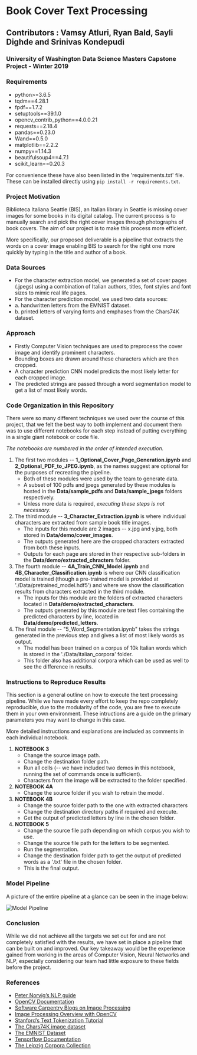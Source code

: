
# Book Cover Text Processing
## Contributors : Vamsy Atluri, Ryan Bald, Sayli Dighde and Srinivas Kondepudi
### University of Washington Data Science Masters Capstone Project - Winter 2019

### Requirements

* python>=3.6.5
* tqdm==4.28.1
* fpdf==1.7.2
* setuptools==39.1.0
* opencv_contrib_python==4.0.0.21
* requests==2.18.4
* pandas==0.23.0
* Wand==0.5.0
* matplotlib==2.2.2
* numpy==1.14.3
* beautifulsoup4==4.7.1
* scikit_learn==0.20.3

For convenience these have also been listed in the 'requirements.txt' file. These can be installed directly using ```pip install -r requirements.txt```.

### Project Motivation

Biblioteca Italiana Seattle (BIS), an Italian library in Seattle is missing cover images for some books in its digital catalog. The current process is to manually search and pick the right cover images through photographs of book covers. The aim of our project is to make this process more efficient. 

More specifically, our proposed deliverable is a pipeline that extracts the words on a cover image enabling BIS to search for the right one more quickly by typing in the title and author of a book.

### Data Sources

* For the character extraction model, we generated a set of cover pages (.jpegs) using a combination of Italian authors, titles, font styles and font sizes to mimic real life pages.
* For the character prediction model, we used two data sources:
* a. handwritten letters from the EMNIST dataset.
* b. printed letters of varying fonts and emphases from the Chars74K dataset.

### Approach

* Firstly Computer Vision techniques are used to preprocess the cover image and identify prominent characters.
* Bounding boxes are drawn around these characters which are then cropped.
* A character prediction CNN model predicts the most likely letter for each cropped image.
* The predicted strings are passed through a word segmentation model to get a list of most likely words.

### Code Organization in this Repository

There were so many different techniques we used over the course of this project, that we felt the best way to both implement and document them was to use different notebooks for each step instead of putting everything in a single giant notebook or code file. 

*The notebooks are numbered in the order of intended execution.*

1. The first two modules -- **1_Optional_Cover_Page_Generation.ipynb** and **2_Optional_PDF_to_JPEG.ipynb**, as the names suggest are optional for the purposes of recreating the pipeline. 
    * Both of these modules were used by the team to generate data.
    * A subset of 100 pdfs and jpegs generated by these modules is hosted in the **Data/sample_pdfs** and **Data/sample_jpegs** folders respectively. 
    * Unless more data is required, *executing these steps is not necessary.*
2. The third module -- **3_Character_Extraction.ipynb** is where individual characters are extracted from sample book title images.
    * The inputs for this module are 2 images -- x.jpg and y.jpg, both stored in **Data/demo/cover_images**. 
    * The outputs generated here are the cropped characters extracted from both these inputs. 
    * Outputs for each page are stored in their respective sub-folders in the **Data/demo/extracted_chracters** folder.
3. The fourth module -- **4A_Train_CNN_Model.ipynb** and **4B_Character_Classification.ipynb** is where our CNN classification model is trained (though a pre-trained model is provided at './Data/pretrained_model.hdf5') and where we show the classification results from characters extracted in the third module.
    * The inputs for this module are the folders of extracted characters located in **Data/demo/extracted_characters**.
    * The outputs generated by this module are text files containing the predicted characters by line, located in **Data/demo/predicted_letters**.
4. The final module -- "5_Word_Segmentation.ipynb" takes the strings generated in the previous step and gives a list of most likely words as output. 
    * The model has been trained on a corpus of 10k Italian words which is stored in the './Data/italian_corpora' folder. 
    * This folder also has additional corpora which can be used as well to see the difference in results.

### Instructions to Reproduce Results

This section is a general outline on how to execute the text processing pipeline. While we have made every effort to keep the repo completely reproducible, due to the modularity of the code, you are free to execute them in your own environment. These intructions are a guide on the primary parameters you may want to change in this case.

More detailed instructions and explanations are included as comments in each individual notebook.

1. **NOTEBOOK 3**
    * Change the source image path.
    * Change the destination folder path.
    * Run all cells (-- we have included two demos in this notebook, running the set of commands once is sufficient).
    * Characters from the image will be extracted to the folder specified.
2. **NOTEBOOK 4A**
    * Change the source folder if you wish to retrain the model. 
3. **NOTEBOOK 4B**
    *  Change the source folder path to the one with extracted characters
    * Change the destination directory paths if required and execute. 
    * Get the output of predicted letters by line in the chosen folder.
4. **NOTEBOOK 5**
    * Change the source file path depending on which corpus you wish to use.
    * Change the source file path for the letters to be segmented.
    * Run the segmentation.
    * Change the destination folder path to get the output of predicted words as a '.txt' file in the chosen folder. 
    * This is the final output.


### Model Pipeline

A picture of the entire pipeline at a glance can be seen in the image below:

![Model Pipeline](./Project_Poster.jpg)

### Conclusion

While we did not achieve all the targets we set out for and are not completely satisfied with the results, we have set in place a pipeline that can be built on and improved. Our key takeaway would be the experience gained from working in the areas of Computer Vision, Neural Networks and NLP, especially considering our team had little exposure to these fields before the project.

### References

* [Peter Norvig’s NLP guide](https://techdevguide.withgoogle.com/resources/peter-norvigs-statistical-nlp/) 
* [OpenCV Documentation](https://docs.opencv.org/2.4/modules/refman.html)
* [Software Carpentry Blogs on Image Processing](https://mmeysenburg.github.io/image-processing/)
* [Image Processing Overview with OpenCV](https://medium.com/@ariesiitr/image-processing-with-opencv-45c3a5cefd10)
* [Stanford’s Text Tokenization Tutorial](https://nlp.stanford.edu/IR-book/html/htmledition/tokenization-1.html)
* [The Chars74K image dataset](http://www.ee.surrey.ac.uk/CVSSP/demos/chars74k/)
* [The EMNIST Dataset](https://www.nist.gov/itl/iad/image-group/emnist-dataset)
* [Tensorflow Documentation](https://www.tensorflow.org/api_docs)
* [The Leipzig Corpora Collection](http://wortschatz.uni-leipzig.de/en)
